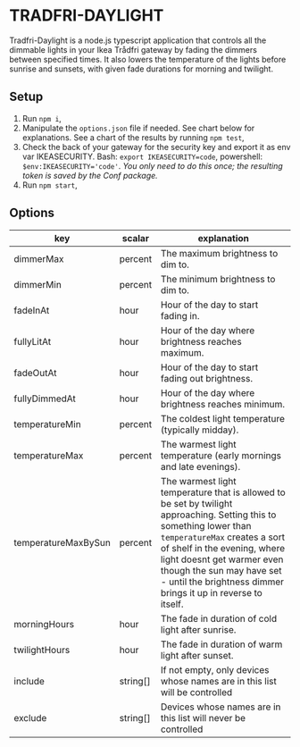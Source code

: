# TRADFRI-DAYLIGHT

Tradfri-Daylight is a node.js typescript application that controls all the dimmable lights in your Ikea Trådfri gateway by fading the dimmers between specified times. It also lowers the temperature of the lights before sunrise and sunsets, with given fade durations for morning and twilight.

## Setup

1. Run `npm i`,
2. Manipulate the `options.json` file if needed. See chart below for explanations. See a chart of the results by running `npm test`,
3. Check the back of your gateway for the security key and export it as env var IKEASECURITY. Bash: `export IKEASECURITY=code`, powershell: `$env:IKEASECURITY='code'`. _You only need to do this once; the resulting token is saved by the Conf package._
4. Run `npm start`,

## Options

| key                 | scalar   | explanation                                                                |
| ------------------- | -------- | -------------------------------------------------------------------------- |
| dimmerMax           | percent  | The maximum brightness to dim to.                                          |
| dimmerMin           | percent  | The minimum brightness to dim to.                                          |
| fadeInAt            | hour     | Hour of the day to start fading in.                                        |
| fullyLitAt          | hour     | Hour of the day where brightness reaches maximum.                          |
| fadeOutAt           | hour     | Hour of the day to start fading out brightness.                            |
| fullyDimmedAt       | hour     | Hour of the day where brightness reaches minimum.                          |
| temperatureMin      | percent  | The coldest light temperature (typically midday).                          |
| temperatureMax      | percent  | The warmest light temperature (early mornings and late evenings).          |
| temperatureMaxBySun | percent  | The warmest light temperature that is allowed to be set by twilight approaching. Setting this to something lower than `temperatureMax` creates a sort of shelf in the evening, where light doesnt get warmer even though the sun may have set - until the brightness dimmer brings it up in reverse to itself. |
| morningHours        | hour     | The fade in duration of cold light after sunrise.                          |
| twilightHours       | hour     | The fade in duration of warm light after sunset.                           |
| include             | string[] | If not empty, only devices whose names are in this list will be controlled |
| exclude             | string[] | Devices whose names are in this list will never be controlled              |


